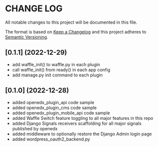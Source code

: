 # CHANGE LOG

All notable changes to this project will be documented in this file.

The format is based on [Keep a Changelog](http://keepachangelog.com/)
and this project adheres to [Semantic Versioning](http://semver.org/).

## [0.1.1] (2022-12-29)

- add waffle_init() to waffle.py in each plugin
- call waffle_init() from ready() in each app config
- add manage.py init command to each plugin

## [0.1.0] (2022-12-28)

- added openedx_plugin_api code sample
- added openedx_plugin_cms code sample
- added openedx_plugin_mobile_api code sample
- added Waffle Switch feature toggling to all major features in this repo
- added Django Signals receivers scaffolding for all major signals published by openedx
- added middleware to optionally restore the Django Admin login page
- added wordpress_oauth2_backend.py
